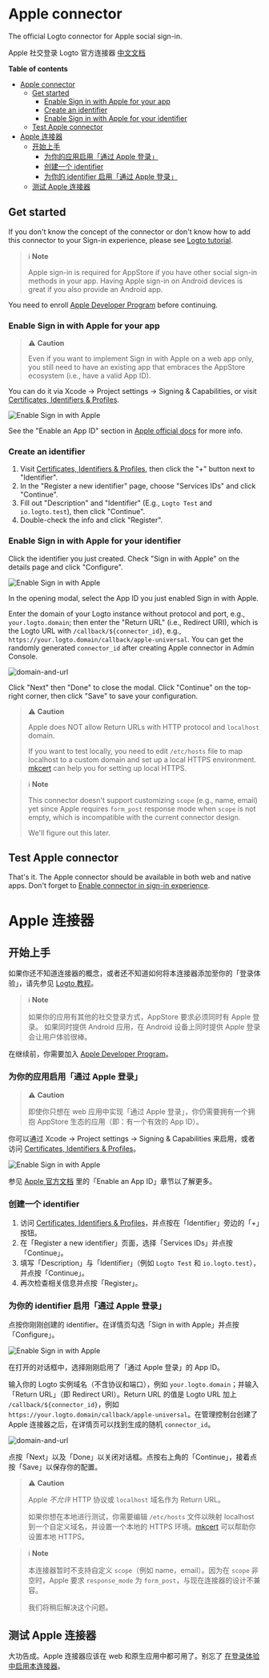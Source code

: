 # Apple connector

The official Logto connector for Apple social sign-in.

Apple 社交登录 Logto 官方连接器 [中文文档](#apple-连接器)

**Table of contents**

- [Apple connector](#apple-connector)
  - [Get started](#get-started)
    - [Enable Sign in with Apple for your app](#enable-sign-in-with-apple-for-your-app)
    - [Create an identifier](#create-an-identifier)
    - [Enable Sign in with Apple for your identifier](#enable-sign-in-with-apple-for-your-identifier)
  - [Test Apple connector](#test-apple-connector)
- [Apple 连接器](#apple-连接器)
  - [开始上手](#开始上手)
    - [为你的应用启用「通过 Apple 登录」](#为你的应用启用通过-apple-登录)
    - [创建一个 identifier](#创建一个-identifier)
    - [为你的 identifier 启用「通过 Apple 登录」](#为你的-identifier-启用通过-apple-登录)
  - [测试 Apple 连接器](#测试-apple-连接器)

## Get started

If you don't know the concept of the connector or don't know how to add this connector to your Sign-in experience, please see [Logto tutorial](https://docs.logto.io/docs/tutorials/get-started/enable-social-sign-in).

> ℹ️ **Note**
> 
> Apple sign-in is required for AppStore if you have other social sign-in methods in your app.
> Having Apple sign-in on Android devices is great if you also provide an Android app.

You need to enroll [Apple Developer Program](https://developer.apple.com/programs/) before continuing.

### Enable Sign in with Apple for your app

> ⚠️ **Caution**
> 
> Even if you want to implement Sign in with Apple on a web app only, you still need to have an existing app that embraces the AppStore ecosystem (i.e., have a valid App ID).

You can do it via Xcode -> Project settings -> Signing & Capabilities, or visit [Certificates, Identifiers & Profiles](https://developer.apple.com/account/resources/identifiers/list/bundleId).

![Enable Sign in with Apple](/packages/connector-apple/docs/enable-sign-in-with-apple-in-xcode.png)

See the "Enable an App ID" section in [Apple official docs](https://developer.apple.com/documentation/sign_in_with_apple/configuring_your_environment_for_sign_in_with_apple) for more info.

### Create an identifier

1. Visit [Certificates, Identifiers & Profiles](https://developer.apple.com/account/resources/identifiers/list/serviceId), then click the "+" button next to "Identifier".
2. In the "Register a new identifier" page, choose "Services IDs" and click "Continue".
3. Fill out "Description" and "Identifier" (E.g., `Logto Test` and `io.logto.test`), then click "Continue".
4. Double-check the info and click "Register".

### Enable Sign in with Apple for your identifier

Click the identifier you just created. Check "Sign in with Apple" on the details page and click "Configure".

![Enable Sign in with Apple](/packages/connector-apple/docs/enable-sign-in-with-apple.png)

In the opening modal, select the App ID you just enabled Sign in with Apple.

Enter the domain of your Logto instance without protocol and port, e.g., `your.logto.domain`; then enter the "Return URL" (i.e., Redirect URI), which is the Logto URL with `/callback/${connector_id}`, e.g., `https://your.logto.domain/callback/apple-universal`. You can get the randomly generated `connector_id` after creating Apple connector in Admin Console.

![domain-and-url](/packages/connector-apple/docs/domain-and-url.png)

Click "Next" then "Done" to close the modal. Click "Continue" on the top-right corner, then click "Save" to save your configuration.

> ⚠️ **Caution**
> 
> Apple does NOT allow Return URLs with HTTP protocol and `localhost` domain.
> 
> If you want to test locally, you need to edit `/etc/hosts` file to map localhost to a custom domain and set up a local HTTPS environment. [mkcert](https://github.com/FiloSottile/mkcert) can help you for setting up local HTTPS.

> ℹ️ **Note**
> 
> This connector doesn't support customizing `scope` (e.g., name, email) yet since Apple requires `form_post` response mode when `scope` is not empty, which is incompatible with the current connector design.
> 
> We'll figure out this later.

## Test Apple connector

That's it. The Apple connector should be available in both web and native apps. Don't forget to [Enable connector in sign-in experience](https://docs.logto.io/docs/tutorials/get-started/passwordless-sign-in-by-adding-connectors#enable-social-sign-in).

# Apple 连接器

## 开始上手

如果你还不知道连接器的概念，或者还不知道如何将本连接器添加至你的「登录体验」，请先参见 [Logto 教程](https://docs.logto.io/zh-cn/docs/tutorials/get-started/enable-social-sign-in)。

> ℹ️ **Note**
> 
> 如果你的应用有其他的社交登录方式，AppStore 要求必须同时有 Apple 登录。
> 如果同时提供 Android 应用，在 Android 设备上同时提供 Apple 登录会让用户体验很棒。

在继续前，你需要加入 [Apple Developer Program](https://developer.apple.com/programs/)。

### 为你的应用启用「通过 Apple 登录」

> ⚠️ **Caution**
> 
> 即使你只想在 web 应用中实现「通过 Apple 登录」，你仍需要拥有一个拥抱 AppStore 生态的应用（即：有一个有效的 App ID）。

你可以通过 Xcode -> Project settings -> Signing & Capabilities 来启用，或者访问 [Certificates, Identifiers & Profiles](https://developer.apple.com/account/resources/identifiers/list/bundleId)。

![Enable Sign in with Apple](/packages/connector-apple/docs/enable-sign-in-with-apple-in-xcode.png)

参见 [Apple 官方文档](https://developer.apple.com/documentation/sign_in_with_apple/configuring_your_environment_for_sign_in_with_apple) 里的「Enable an App ID」章节以了解更多。

### 创建一个 identifier

1. 访问 [Certificates, Identifiers & Profiles](https://developer.apple.com/account/resources/identifiers/list/serviceId)，并点按在「Identifier」旁边的「+」按钮。
2. 在「Register a new identifier」页面，选择「Services IDs」并点按「Continue」。
3. 填写「Description」与「Identifier」（例如 `Logto Test` 和 `io.logto.test`），并点按「Continue」。
4. 再次检查相关信息并点按「Register」。

### 为你的 identifier 启用「通过 Apple 登录」

点按你刚刚创建的 identifier。在详情页勾选「Sign in with Apple」并点按「Configure」。

![Enable Sign in with Apple](/packages/connector-apple/docs/enable-sign-in-with-apple.png)

在打开的对话框中，选择刚刚启用了「通过 Apple 登录」的 App ID。

输入你的 Logto 实例域名（不含协议和端口），例如 `your.logto.domain`；并输入「Return URL」（即 Redirect URI）。Return URL 的值是 Logto URL 加上 `/callback/${connector_id}`，例如 `https://your.logto.domain/callback/apple-universal`。在管理控制台创建了 Apple 连接器之后，在详情页可以找到生成的随机 `connector_id`。

![domain-and-url](/packages/connector-apple/docs/domain-and-url.png)

点按「Next」以及「Done」以关闭对话框。点按右上角的「Continue」，接着点按「Save」以保存你的配置。

> ⚠️ **Caution**
> 
> Apple _不允许_ HTTP 协议或 `localhost` 域名作为 Return URL。
> 
> 如果你想在本地进行测试，你需要编辑 `/etc/hosts` 文件以映射 localhost 到一个自定义域名，并设置一个本地的 HTTPS 环境。[mkcert](https://github.com/FiloSottile/mkcert) 可以帮助你设置本地 HTTPS。

> ℹ️ **Note**
> 
> 本连接器暂时不支持自定义 `scope`（例如 name，email）。因为在 `scope` 非空时，Apple 要求 `response_mode` 为 `form_post`，与现在连接器的设计不兼容。
> 
> 我们将稍后解决这个问题。

## 测试 Apple 连接器

大功告成。Apple 连接器应该在 web 和原生应用中都可用了。别忘了 [在登录体验中启用本连接器](https://docs.logto.io/docs/tutorials/get-started/passwordless-sign-in-by-adding-connectors#enable-social-sign-in)。

